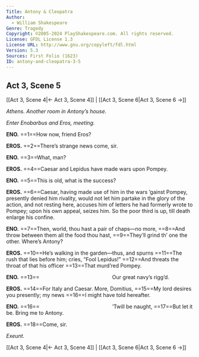 ```yaml
---
Title: Antony & Cleopatra
Author: 
  - William Shakespeare
Genre: Tragedy
Copyright: ©2005-2024 PlayShakespeare.com. All rights reserved.
License: GFDL License 1.3
License URL: http://www.gnu.org/copyleft/fdl.html
Version: 5.3
Sources: First Folio (1623)
ID: antony-and-cleopatra-3-5
---
```


## Act 3, Scene 5
[[Act 3, Scene 4|← Act 3, Scene 4]] | [[Act 3, Scene 6|Act 3, Scene 6 →]]

*Athens. Another room in Antony’s house.*

*Enter Enobarbus and Eros, meeting.*

**ENO.**
==1==How now, friend Eros?

**EROS.**
==2==There’s strange news come, sir.

**ENO.**
==3==What, man?

**EROS.**
==4==Caesar and Lepidus have made wars upon Pompey.

**ENO.**
==5==This is old, what is the success?

**EROS.**
==6==Caesar, having made use of him in the wars ’gainst Pompey, presently denied him rivality, would not let him partake in the glory of the action, and not resting here, accuses him of letters he had formerly wrote to Pompey; upon his own appeal, seizes him. So the poor third is up, till death enlarge his confine.

**ENO.**
==7==Then, world, thou hast a pair of chaps—no more,
==8==And throw between them all the food thou hast,
==9==They’ll grind th’ one the other. Where’s Antony?

**EROS.**
==10==He’s walking in the garden—thus, and spurns
==11==The rush that lies before him; cries, “Fool Lepidus!”
==12==And threats the throat of that his officer
==13==That murd’red Pompey.

**ENO.**
==13==              Our great navy’s rigg’d.

**EROS.**
==14==For Italy and Caesar. More, Domitius,
==15==My lord desires you presently; my news
==16==I might have told hereafter.

**ENO.**
==16==              ’Twill be naught,
==17==But let it be. Bring me to Antony.

**EROS.**
==18==Come, sir.

*Exeunt.*

[[Act 3, Scene 4|← Act 3, Scene 4]] | [[Act 3, Scene 6|Act 3, Scene 6 →]]